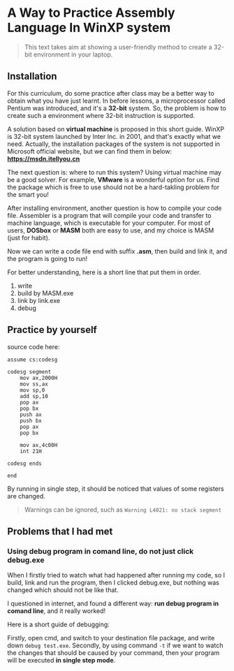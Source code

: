 # A Way to Practice Assembly Language In WinXP system

> This text takes aim at showing a user-friendly method to create a 32-bit environment in your laptop.

## Installation

For  this curriculum, do some practice after class may be a better way to obtain what you have just learnt. In before lessons, a microprocessor called Pentium was introduced, and it's a **32-bit** system. So, the problem is how to create such a environment where 32-bit instruction is supported.

A solution based on **virtual machine** is proposed in this short guide. WinXP is 32-bit system launched by Inter Inc. in 2001, and that's exactly what we need. Actually, the installation packages of the system is not supported in Microsoft official website, but we can find them in below: **<https://msdn.itellyou.cn>**

The next question is: where to run this system? Using virtual machine may be a good solver. For example, **VMware** is a wonderful option for us. Find the package which is free to use should not be a hard-takling problem for the smart you!

After installing environment, another question is how to compile your code file.  Assembler is a program that will compile your code and transfer to machine language, which is executable for your computer. For most of users, **DOSbox** or **MASM** both are easy to use, and my choice is MASM (just for habit).

Now we can write a code file end with suffix **.asm**, then build and link it, and the program is going to run!

For better understanding, here is a short line that put them in order.
1. write
2. build by MASM.exe
3. link by link.exe
4. debug

## Practice by yourself

source code here:

```assembly
assume cs:codesg

codesg segment
    mov ax,2000H
    mov ss,ax
    mov sp,0
    add sp,10
    pop ax
    pop bx
    push ax
    push bx
    pop ax
    pop bx

    mov ax,4c00H
    int 21H

codesg ends

end
```

By running in single step, it should be noticed that values of some registers are changed. 
> Warnings can be ignored, such as ``Warning L4021: no stack segment``

## Problems that I had met

### Using debug program in comand line, do not just click debug.exe

When I firstly tried to watch what had happened after running my code, so I build, link and run the program, then I clicked debug.exe, but nothing was changed which should not be like that.

I questioned in internet, and found a different way: **run debug program in comand line**, and it really worked!

Here is a short guide of debugging:

Firstly, open cmd, and switch to your destination file package, and write down ``debug test.exe``. Secondly, by using command ``-t`` if we want to watch the changes that should be caused by your command, then your program will be executed **in single step mode**.
